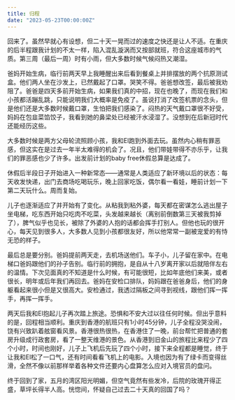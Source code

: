 ```yaml
---
title: 归程
date: "2023-05-23T00:00:00Z"
---
```


回来了。虽然早就心有设想，但二十天一晃而过的速度之快还是让人不适。在重庆的后半程跟我计划的不太一样，陷入混乱漩涡而又按部就班，符合这座城市的气质。第三周（最后一周）时有小雨，但大多数时候气候闷热又潮湿。

爸妈开始生病，临行前两天早上我睡醒出来后看到餐桌上并排摆放的两个抗原测试盒。他们两人坐在沙发上，已然戴起了口罩。哭笑不得。爸爸想改签，最后被我劝阻了。爸爸是四天多前开始生病，如果我们真的中招，现在也晚了，而现在我们和小孩都活蹦乱跳，只能说明我们大概率是免疫了。虽说打消了改签机票的念头，但是他们还是大多数时候戴口罩，生怕把我们感染了。闷热的天气戴口罩很不好受，妈妈在包韭菜馅饺子，我看到她的鼻梁处已经被汗水浸湿了。没想到在后新冠时代还能经历这些。

大多数时候是两方父母轮流照顾小孩，我和El跑到外面去玩。虽然内心稍有罪恶感，但这实在是过去一年半太难得的机会了。况且，他们带娃带得不亦乐乎，让我们的罪恶感也少了许多。出发前计划的baby free休假总算是达成了。

休假后半段日子开始进入一种新常态——通常是人类适应了新环境以后的状态：每天收发快递，出门去商场吃喝玩乐，晚上回家吃饭，偶尔看一看娃，睡前计划一下第二天玩什么。周而复始。

儿子也逐渐适应了并开始有了变化。从粘我到粘外婆，每天都在密谋怎么逃出屋子坐电梯，吃东西开始只吃肉不吃菜，头发越来越长（离别前倒数第三天被我剪掉了），脾气似乎也见长，被除了外婆的人抱的话都会挥手打别人。但他也玩的很开心，每天见到很多人，大多数人见到小孩都很友好，所以他常常一副被宠爱的有恃无恐的样子。

最后总是要分别。爸妈提前两天走，去机场送他们。车子小，儿子留在家中。在电梯口爸妈跟他们的孙子告别。临行前的拥抱，是自从十八岁离开家以后就陪伴左右的温情。下次见面真的不知道是什么时候，有可能很短，比如年底他们来美，或者很长，明年或后年我们再回去。爸妈在安检口排队，妈妈跟在爸爸身后，他们的身躯看起来很小但是又很高大。安检通过，我透过隔板之间寻到视线，跟他们挥一挥手，再挥一挥手。

两天后我和El抱起儿子再次踏上旅途。恐惧和不安大过以往任何时候。但出乎意料的是，回程相当顺利。重庆到香港的航班只有1小时45分钟，儿子全程没哭没闹，饶有兴致趴着舷窗看风景。香港很热很热，在香港住了一晚，前台帮忙把普通的套房升级成行政套房，看了一整天维港的景色。从香港到旧金山的旅程比来程少了四个小时，时间也刚好，儿子上飞机后先玩了四个小时，接下来全程都是睡觉，终于让我和El松了一口气，还有时间看看飞机上的电影。入境也因为有了绿卡而变得丝滑，全然不像以前那样举着各种文件还要内心盘算怎么应对入境官员的盘问。

终于回到了家，五月的湾区阳光明媚，但空气竟然有些发冷，后院的玫瑰开得正盛，草坪长得半人高。恍惚间，怀疑自己过去二十天真的回国了吗？
